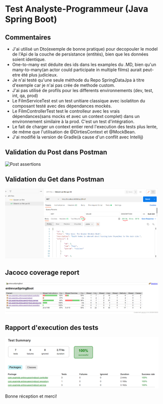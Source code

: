 # Test Analyste-Programmeur (Java Spring Boot)

## Commentaires

- J'ai utilisé un Dto(exemple de bonne pratique) pour decopouler le model de l'Api de la couche de persistance (entités), bien que les données soient identique. 
- One-to-many est déduite des ids dans les examples du .MD, bien qu'un many-to-many(an actor could participate in multiple films) aurait peut-etre été plus judicieux.
- Je n'ai testé qu'une seule méthode du Repo SpringDataJpa à titre d'exemple car je n'ai pas crée de methode custom.
- J'ai pas utilisé de profils pour les differents environnements (dev, test, int, qa, prod)
- Le FilmServiceTest est un test unitiare classique avec isolatiton du composant testé avec des dépendances mockés.
- Le FilmControllerTest test le controlleur avec les vrais dépendances(sans mocks et avec un context complet) dans un environnement similaire à la prod.  C'est un test
d'intégration.
- Le fait de charger un context entier rend l'execution des tests plus lente, de même que l'utilisation de @DirtiesContext et @MockBean.
- J'ai modifié la version de Gradle(à cause d'un conflit avec Intellij) 

## Validation du Post dans Postman

![Post assertions](https://raw.github.com/snouasria-it/screenshots/main/post_assertions.PNG)

## Validation du Get dans Postman

![Get assertions](https://github.com/snouasria-it/screenshots/blob/main/get_assertions.PNG)

## Jacoco coverage report

![Jacoco coverage report](https://github.com/snouasria-it/screenshots/blob/main/jacoco_report.PNG)

## Rapport d'execution des tests

![Rapport d'execuion des tests](https://github.com/snouasria-it/screenshots/blob/main/test_report.PNG)

Bonne réception et merci!

